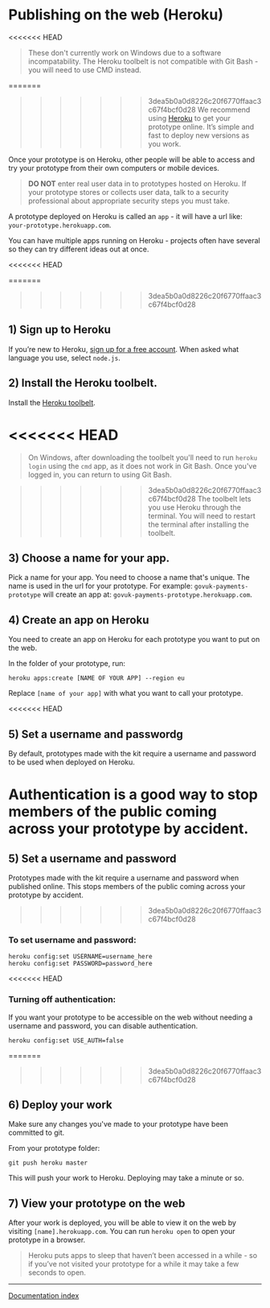 # Publishing on the web (Heroku)

<<<<<<< HEAD
> These don't currently work on Windows due to a software incompatability. The Heroku toolbelt is not compatible with Git Bash - you will need to use CMD instead.

=======
>>>>>>> 3dea5b0a0d8226c20f6770ffaac3c67f4bcf0d28
We recommend using [Heroku](http://www.heroku.com) to get your prototype online. It’s simple and fast to deploy new versions as you work.

Once your prototype is on Heroku, other people will be able to access and try your prototype from their own computers or mobile devices.

> **DO NOT** enter real user data in to prototypes hosted on Heroku. If your prototype stores or collects user data, talk to a security professional about appropriate security steps you must take.

A prototype deployed on Heroku is called an `app` - it will have a url like:
`your-prototype.herokuapp.com`.

You can have multiple apps running on Heroku - projects often have several so they can try different ideas out at once.

<<<<<<< HEAD

=======
>>>>>>> 3dea5b0a0d8226c20f6770ffaac3c67f4bcf0d28
## 1) Sign up to Heroku

If you’re new to Heroku, [sign up for a free account](https://signup.heroku.com/). When asked what language you use, select `node.js`.

## 2) Install the Heroku toolbelt.

Install the [Heroku toolbelt](https://toolbelt.heroku.com/).

<<<<<<< HEAD
=======
> On Windows, after downloading the toolbelt you'll need to run `heroku login` using the `cmd` app, as it does not work in Git Bash. Once you've logged in, you can return to using Git Bash.

>>>>>>> 3dea5b0a0d8226c20f6770ffaac3c67f4bcf0d28
The toolbelt lets you use Heroku through the terminal. You will need to restart the terminal after installing the toolbelt.

## 3) Choose a name for your app.
Pick a name for your app. You need to choose a name that's unique. The name is used in the url for your prototype. For example: 
`govuk-payments-prototype` will create an app at:
`govuk-payments-prototype.herokuapp.com`.

## 4) Create an app on Heroku

You need to create an app on Heroku for each prototype you want to put on the web.

In the folder of your prototype, run:

```
heroku apps:create [NAME OF YOUR APP] --region eu
```
Replace `[name of your app]` with what you want to call your prototype.

<<<<<<< HEAD
## 5) Set a username and passwordg

By default, prototypes made with the kit require a username and password to be used when deployed on Heroku.

Authentication is a good way to stop members of the public coming across your prototype by accident.
=======
## 5) Set a username and password

Prototypes made with the kit require a username and password when published online. This stops members of the public coming across your prototype by accident.
>>>>>>> 3dea5b0a0d8226c20f6770ffaac3c67f4bcf0d28

### To set username and password:

```
heroku config:set USERNAME=username_here
heroku config:set PASSWORD=password_here
```

<<<<<<< HEAD
### Turning off authentication:

If you want your prototype to be accessible on the web without needing a username and password, you can disable authentication.

```
heroku config:set USE_AUTH=false
```

=======
>>>>>>> 3dea5b0a0d8226c20f6770ffaac3c67f4bcf0d28
## 6) Deploy your work

Make sure any changes you've made to your prototype have been committed to git.

From your prototype folder:
```
git push heroku master
```
This will push your work to Heroku. Deploying may take a minute or so.

## 7) View your prototype on the web

After your work is deployed, you will be able to view it on the web by visiting `[name].herokuapp.com`.
You can run `heroku open` to open your prototype in a browser.

> Heroku puts apps to sleep that haven’t been accessed in a while - so if you’ve not visited your prototype for a while it may take a few seconds to open.


---
[Documentation index](../README.md)
